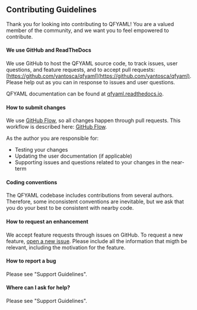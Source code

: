 ## Contributing Guidelines

Thank you for looking into contributing to QFYAML! You are a valued
member of the community, and we want you to feel empowered to
contribute.

#### We use GitHub and ReadTheDocs
We use GitHub to host the QFYAML source code, to track issues, user
questions, and feature requests, and to accept pull requests:
[https://github.com/yantosca/qfyaml](https://github.com/yantosca/qfyaml). 
Please help out as you can in response to issues and user questions. 

QFYAML documentation can be found at
[qfyaml.readthedocs.io](https://qfyaml.readthedocs.io).

#### How to submit changes
We use [GitHub
Flow](https://guides.github.com/introduction/flow/index.html), so all
changes happen through pull requests. This 
workflow is described here: [GitHub
Flow](https://guides.github.com/introduction/flow/index.html). 

As the author you are responsible for:
- Testing your changes
- Updating the user documentation (if applicable)
- Supporting issues and questions related to your changes in the near-term

#### Coding conventions
The QFYAML codebase includes contributions from several
authors. Therefore, some inconsistent conventions are inevitable, but
we ask that you do your best to be consistent with nearby code.

#### How to request an enhancement
We accept feature requests through issues on GitHub. To request a new
feature, [open a new
issue](https://github.com/yantosca/qfyaml/issues/). Please include all
the information that migth be relevant, including the motivation for
the feature.
 
#### How to report a bug
Please see "Support Guidelines".

#### Where can I ask for help?
Please see "Support Guidelines".
